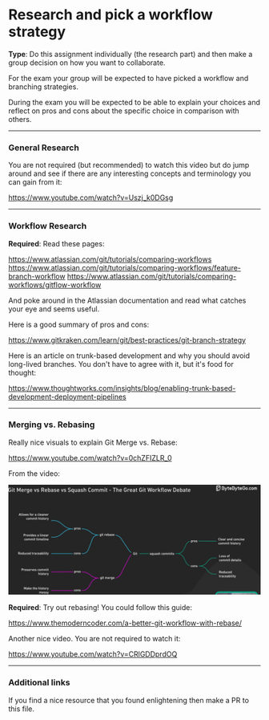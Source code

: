 # Research and pick a workflow strategy

**Type**: Do this assignment individually (the research part) and then make a group decision on how you want to collaborate. 

For the exam your group will be expected to have picked a workflow and branching strategies.

During the exam you will be expected to be able to explain your choices and reflect on pros and cons about the specific choice in comparison with others. 

---

### General Research

You are not required (but recommended) to watch this video but do jump around and see if there are any interesting concepts and terminology you can gain from it:

https://www.youtube.com/watch?v=Uszj_k0DGsg

---

### Workflow Research

**Required**: Read these pages:

https://www.atlassian.com/git/tutorials/comparing-workflows
https://www.atlassian.com/git/tutorials/comparing-workflows/feature-branch-workflow
https://www.atlassian.com/git/tutorials/comparing-workflows/gitflow-workflow

And poke around in the Atlassian documentation and read what catches your eye and seems useful. 

Here is a good summary of pros and cons:

https://www.gitkraken.com/learn/git/best-practices/git-branch-strategy

Here is an article on trunk-based development and why you should avoid long-lived branches. You don't have to agree with it, but it's food for thought:

https://www.thoughtworks.com/insights/blog/enabling-trunk-based-development-deployment-pipelines


---

### Merging vs. Rebasing

Really nice visuals to explain Git Merge vs. Rebase:

https://www.youtube.com/watch?v=0chZFIZLR_0

From the video:

<div>
    <img src="../../04._Sofware_Quality_Linting_CI/01._Before/assets_research_git_branching_strategies/git_merge_vs_rebase_vs_squash_commit_pros_cons.png" alt="Git merging vs. rebasing the great debate"/>
</div>


**Required**: Try out rebasing! You could follow this guide:

https://www.themoderncoder.com/a-better-git-workflow-with-rebase/


Another nice video. You are not required to watch it:

https://www.youtube.com/watch?v=CRlGDDprdOQ

---

### Additional links

If you find a nice resource that you found enlightening then make a PR to this file. 

